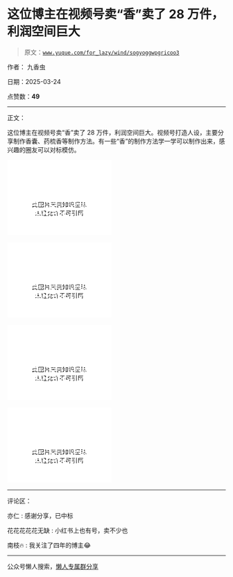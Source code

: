 # 这位博主在视频号卖“香”卖了 28 万件，利润空间巨大

> 原文：[`www.yuque.com/for_lazy/wind/sogyoggwpgricoo3`](https://www.yuque.com/for_lazy/wind/sogyoggwpgricoo3)

作者： 九香虫

日期：2025-03-24

点赞数：**49**

* * *

正文：

这位博主在视频号卖“香”卖了 28 万件，利润空间巨大。视频号打造人设，主要分享制作香囊、药梳香等制作方法。有一些“香”的制作方法学一学可以制作出来，感兴趣的圈友可以对标模仿。

![](img/57063856e1da43a1cc5980ba87c4ba99.png "None")

![](img/779fa0603a5a65922d4201e8ccff153f.png "None")

![](img/5ca13fdfecbab7984a3067f123bbdc24.png "None")

![](img/b523680bc1dab343f36fda39d086195c.png "None")

* * *

评论区：

亦仁 : 感谢分享，已中标

花花花花花无缺 : 小红书上也有号，卖不少也

南枝🔥 : 我关注了四年的博主😂

* * *

公众号懒人搜索，[懒人专属群分享](https://lazybook.fun/#/blog/group)